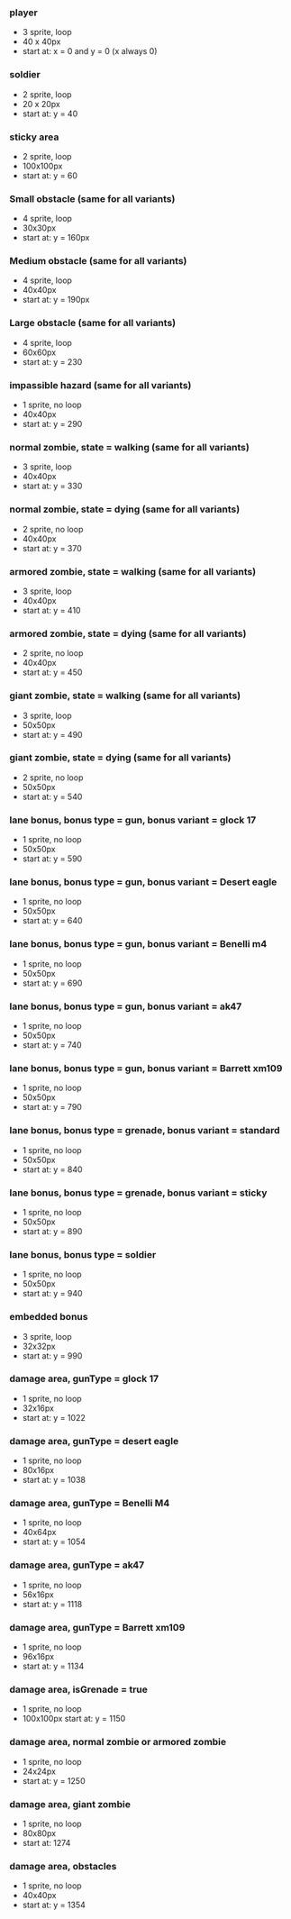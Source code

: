 ### player
- 3 sprite, loop
- 40 x 40px
- start at: x = 0 and y = 0 (x always 0)

### soldier
- 2 sprite, loop
- 20 x 20px
- start at: y = 40

### sticky area
- 2 sprite, loop
- 100x100px
- start at: y = 60

### Small obstacle (same for all variants)
- 4 sprite, loop
- 30x30px
- start at: y = 160px

### Medium obstacle (same for all variants)
- 4 sprite, loop
- 40x40px
- start at: y = 190px

### Large obstacle (same for all variants)
- 4 sprite, loop
- 60x60px
- start at: y = 230

### impassible hazard (same for all variants)
- 1 sprite, no loop
- 40x40px
- start at: y = 290

### normal zombie, state = walking (same for all variants)
- 3 sprite, loop
- 40x40px
- start at: y = 330

### normal zombie, state = dying (same for all variants)
- 2 sprite, no loop
- 40x40px
- start at: y = 370

### armored zombie, state = walking (same for all variants)
- 3 sprite, loop
- 40x40px
- start at: y = 410

### armored zombie, state = dying (same for all variants)
- 2 sprite, no loop
- 40x40px
- start at: y = 450

### giant zombie, state = walking (same for all variants)
- 3 sprite, loop
- 50x50px
- start at: y = 490

### giant zombie, state = dying (same for all variants)
- 2 sprite, no loop
- 50x50px
- start at: y = 540

### lane bonus, bonus type = gun, bonus variant = glock 17
- 1 sprite, no loop
- 50x50px
- start at: y = 590

### lane bonus, bonus type = gun, bonus variant = Desert eagle
- 1 sprite, no loop
- 50x50px
- start at: y = 640

### lane bonus, bonus type = gun, bonus variant = Benelli m4
- 1 sprite, no loop
- 50x50px
- start at: y = 690

### lane bonus, bonus type = gun, bonus variant = ak47
- 1 sprite, no loop
- 50x50px
- start at: y = 740

### lane bonus, bonus type = gun, bonus variant = Barrett xm109
- 1 sprite, no loop
- 50x50px
- start at: y = 790

### lane bonus, bonus type = grenade, bonus variant = standard
- 1 sprite, no loop
- 50x50px
- start at: y = 840

### lane bonus, bonus type = grenade, bonus variant = sticky
- 1 sprite, no loop
- 50x50px
- start at: y = 890

### lane bonus, bonus type = soldier
- 1 sprite, no loop
- 50x50px
- start at: y = 940

### embedded bonus
- 3 sprite, loop
- 32x32px
- start at: y = 990

### damage area, gunType = glock 17
- 1 sprite, no loop
- 32x16px
- start at: y = 1022

### damage area, gunType = desert eagle
- 1 sprite, no loop
- 80x16px
- start at: y = 1038

### damage area, gunType = Benelli M4
- 1 sprite, no loop
- 40x64px
- start at: y = 1054

### damage area, gunType = ak47
- 1 sprite, no loop
- 56x16px
- start at: y = 1118

### damage area, gunType = Barrett xm109
- 1 sprite, no loop
- 96x16px
- start at: y = 1134

### damage area, isGrenade = true
- 1 sprite, no loop
- 100x100px
  start at: y = 1150

### damage area, normal zombie or armored zombie
- 1 sprite, no loop
- 24x24px
- start at: y = 1250

### damage area, giant zombie
- 1 sprite, no loop
- 80x80px
- start at: 1274

### damage area, obstacles
- 1 sprite, no loop
- 40x40px
- start at: y = 1354